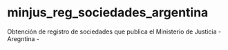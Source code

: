 # minjus_reg_sociedades_argentina
Obtención de registro de sociedades que publica el Ministerio de Justicia - Aregntina -
